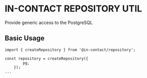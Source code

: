 # IN-CONTACT REPOSITORY UTIL

Provide generic access to the PostgreSQL

## Basic Usage

```
import { createRepository } from '@in-contact/repository';

const repository = createRepository({
        pg,
    });
...
```
